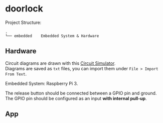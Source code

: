# doorlock

Project Structure:
```
.
└── embedded    Embedded System & Hardware
```

## Hardware

Circuit diagrams are drawn with this [Circuit Simulator](http://www.falstad.com/circuit/).<br/>
Diagrams are saved as `txt` files, you can import them under `File > Import From Text`.

Embedded System: Raspberry Pi 3.

The release button should be connected between a GPIO pin and ground.<br/>
The GPIO pin should be configured as an input **with internal pull-up**.

## App
